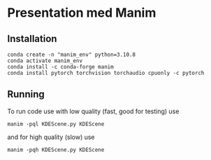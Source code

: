 # Presentation med Manim

## Installation
```
conda create -n "manim_env" python=3.10.8
conda activate manim_env
conda install -c conda-forge manim
conda install pytorch torchvision torchaudio cpuonly -c pytorch
```

## Running
To run code use with low quality (fast, good for testing) use
```
manim -pql KDEScene.py KDEScene
```
and for high quality (slow) use
```
manim -pqh KDEScene.py KDEScene
```